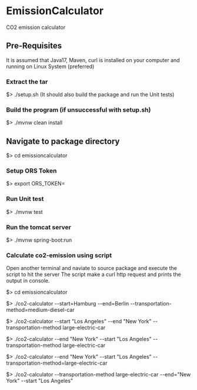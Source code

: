 # EmissionCalculator
CO2 emission calculator


## Pre-Requisites

It is assumed that Java17, Maven, curl is installed on your computer and running on Linux System (preferred)

### Extract the tar

$> ./setup.sh (It should also build the package and run the Unit tests)

### Build the program (if unsuccessful with setup.sh)

$> ./mvnw clean install

## Navigate to package directory

$> cd emissioncalculator

### Setup ORS Token

$> export ORS_TOKEN=<Your Token>


### Run Unit test
$> ./mvnw test

### Run the tomcat server

$> ./mvnw spring-boot:run

### Calculate co2-emission using script

Open another terminal and naviate to source package and execute the script to hit the server
The script make a curl http request and prints the output in console.

$> cd emissioncalculator 

$> ./co2-calculator --start=Hamburg --end=Berlin --transportation-method=medium-diesel-car

$> ./co2-calculator --start "Los Angeles" --end "New York" --transportation-method large-electric-car

$> ./co2-calculator --end "New York" --start "Los Angeles" --transportation-method large-electric-car

$> ./co2-calculator --end "New York" --start "Los Angeles" --transportation-method=large-electric-car

$> ./co2-calculator --transportation-method large-electric-car --end="New York" --start "Los Angeles"
